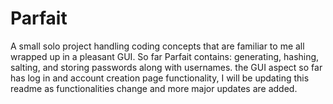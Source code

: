 # Parfait
A small solo project handling coding concepts that are familiar to me all wrapped up in a pleasant GUI. So far Parfait contains: generating, hashing, salting, and storing passwords along with usernames. the GUI aspect so far has log in and account creation page functionality, I will be updating this readme as functionalities change and more major updates are added.
